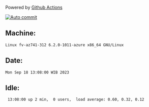 Powered by [Github Actions](https://github.com/features/actions)

[![Auto commit](https://github.com/hiage/workstation/workflows/Auto%20commit/badge.svg)](https://github.com/hiage/workstation/actions?query=workflow%3A%22Auto+commit%22)

## Machine:
```
Linux fv-az741-312 6.2.0-1011-azure x86_64 GNU/Linux
```
## Date:
```
Mon Sep 18 13:08:00 WIB 2023
```
## Idle:
```
 13:08:00 up 2 min,  0 users,  load average: 0.60, 0.32, 0.12
```
